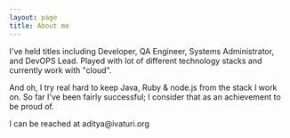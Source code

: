```yaml
---
layout: page
title: About me 
---
```


I've held titles including Developer, QA Engineer, Systems Administrator, and DevOPS Lead. Played with lot of different technology stacks and currently work with "cloud". 

And oh, I try real hard to keep Java, Ruby & node.js from the stack I work on. So far I've been fairly successful; I consider that as an achievement to be proud of. 

I can be reached at aditya&#64;ivaturi&#46;org 
